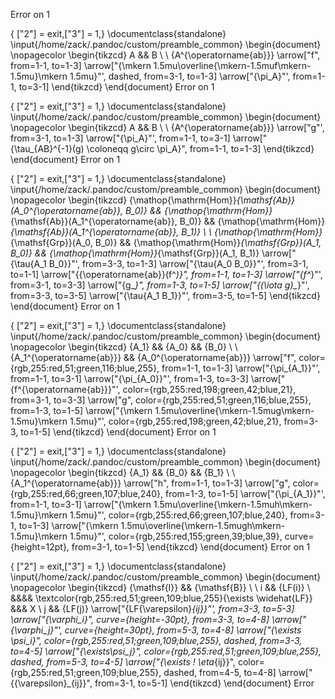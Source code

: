 Error on 1

{ ["2"] = exit,["3"] = 1,} 
\documentclass{standalone}
\input{/home/zack/.pandoc/custom/preamble_common}
\begin{document}
\nopagecolor
\begin{tikzcd}
    A && B \\
    \\
    {A^{\operatorname{ab}}}
    \arrow["f", from=1-1, to=1-3]
    \arrow["{\mkern 1.5mu\overline{\mkern-1.5muf\mkern-1.5mu}\mkern 1.5mu}"', dashed, from=3-1, to=1-3]
    \arrow["{\pi_A}"', from=1-1, to=3-1]
\end{tikzcd}
\end{document}
Error on 1

{ ["2"] = exit,["3"] = 1,} 
\documentclass{standalone}
\input{/home/zack/.pandoc/custom/preamble_common}
\begin{document}
\nopagecolor
\begin{tikzcd}
    A && B \\
    \\
    {A^{\operatorname{ab}}}
    \arrow["g"', from=3-1, to=1-3]
    \arrow["{\pi_A}"', from=1-1, to=3-1]
    \arrow["{\tau_{AB}^{-1}(g) \coloneqq g\circ \pi_A}", from=1-1, to=1-3]
\end{tikzcd}
\end{document}
Error on 1

{ ["2"] = exit,["3"] = 1,} 
\documentclass{standalone}
\input{/home/zack/.pandoc/custom/preamble_common}
\begin{document}
\nopagecolor
\begin{tikzcd}
    {\mathop{\mathrm{Hom}}_{\mathsf{Ab}}(A_0^{\operatorname{ab}}, B_0)} && {\mathop{\mathrm{Hom}}_{\mathsf{Ab}}(A_1^{\operatorname{ab}}, B_0)} && {\mathop{\mathrm{Hom}}_{\mathsf{Ab}}(A_1^{\operatorname{ab}}, B_1)} \\
    \\
    {\mathop{\mathrm{Hom}}_{\mathsf{Grp}}(A_0, B_0)} && {\mathop{\mathrm{Hom}}_{\mathsf{Grp}}(A_1, B_0)} && {\mathop{\mathrm{Hom}}_{\mathsf{Grp}}(A_1, B_1)}
    \arrow["{\tau{A_1 B_0}}"', from=3-3, to=1-3]
    \arrow["{\tau{A_0 B_0}}"', from=3-1, to=1-1]
    \arrow["{{\operatorname{ab}}(f^*)}", from=1-1, to=1-3]
    \arrow["{f^*}"', from=3-1, to=3-3]
    \arrow["{g_*}", from=1-3, to=1-5]
    \arrow["{(\iota g)_*}"', from=3-3, to=3-5]
    \arrow["{\tau{A_1 B_1}}"', from=3-5, to=1-5]
\end{tikzcd}
\end{document}
Error on 1

{ ["2"] = exit,["3"] = 1,} 
\documentclass{standalone}
\input{/home/zack/.pandoc/custom/preamble_common}
\begin{document}
\nopagecolor
\begin{tikzcd}
    {A_1} && {A_0} && {B_0} \\
    \\
    {A_1^{\operatorname{ab}}} && {A_0^{\operatorname{ab}}}
    \arrow["f", color={rgb,255:red,51;green,116;blue,255}, from=1-1, to=1-3]
    \arrow["{\pi_{A_1}}"', from=1-1, to=3-1]
    \arrow["{\pi_{A_0}}"', from=1-3, to=3-3]
    \arrow["{f^{\operatorname{ab}}}"', color={rgb,255:red,198;green,42;blue,21}, from=3-1, to=3-3]
    \arrow["g", color={rgb,255:red,51;green,116;blue,255}, from=1-3, to=1-5]
    \arrow["{\mkern 1.5mu\overline{\mkern-1.5mug\mkern-1.5mu}\mkern 1.5mu}"', color={rgb,255:red,198;green,42;blue,21}, from=3-3, to=1-5]
\end{tikzcd}
\end{document}
Error on 1

{ ["2"] = exit,["3"] = 1,} 
\documentclass{standalone}
\input{/home/zack/.pandoc/custom/preamble_common}
\begin{document}
\nopagecolor
\begin{tikzcd}
    {A_1} && {B_0} && {B_1} \\
    \\
    {A_1^{\operatorname{ab}}}
    \arrow["h", from=1-1, to=1-3]
    \arrow["g", color={rgb,255:red,66;green,107;blue,240}, from=1-3, to=1-5]
    \arrow["{\pi_{A_1}}"', from=1-1, to=3-1]
    \arrow["{\mkern 1.5mu\overline{\mkern-1.5muh\mkern-1.5mu}\mkern 1.5mu}"', color={rgb,255:red,66;green,107;blue,240}, from=3-1, to=1-3]
    \arrow["{\mkern 1.5mu\overline{\mkern-1.5mugh\mkern-1.5mu}\mkern 1.5mu}"', color={rgb,255:red,155;green,39;blue,39}, curve={height=12pt}, from=3-1, to=1-5]
\end{tikzcd}
\end{document}
Error on 1

{ ["2"] = exit,["3"] = 1,} 
\documentclass{standalone}
\input{/home/zack/.pandoc/custom/preamble_common}
\begin{document}
\nopagecolor
\begin{tikzcd}
    {\mathsf{I}} && {\mathsf{B}} \\
    \\
    i && {LF(i)} \\
    &&&& \textcolor{rgb,255:red,51;green,109;blue,255}{\exists \widehat{LF}} &&& X \\
    j && {LF(j)}
    \arrow["{LF{\varepsilon}_{ij}}"', from=3-3, to=5-3]
    \arrow["{\varphi_i}", curve={height=-30pt}, from=3-3, to=4-8]
    \arrow["{\varphi_j}"', curve={height=30pt}, from=5-3, to=4-8]
    \arrow["{\exists \psi_i}", color={rgb,255:red,51;green,109;blue,255}, dashed, from=3-3, to=4-5]
    \arrow["{\exists\psi_j}", color={rgb,255:red,51;green,109;blue,255}, dashed, from=5-3, to=4-5]
    \arrow["{\exists ! \eta_{ij}}", color={rgb,255:red,51;green,109;blue,255}, dashed, from=4-5, to=4-8]
    \arrow["{{\varepsilon}_{ij}}", from=3-1, to=5-1]
\end{tikzcd}
\end{document}
Error